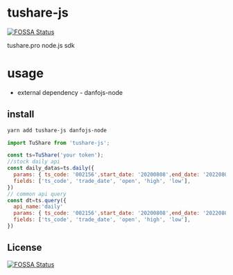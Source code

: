 # tushare-js
[![FOSSA Status](https://app.fossa.com/api/projects/git%2Bgithub.com%2Fgavin-hao%2Ftushare-js.svg?type=shield)](https://app.fossa.com/projects/git%2Bgithub.com%2Fgavin-hao%2Ftushare-js?ref=badge_shield)

tushare.pro node.js sdk

# usage

- external dependency - danfojs-node
## install
```bash
yarn add tushare-js danfojs-node
```


```js
import TuShare from 'tushare-js';

const ts=TuShare('your token');
//stock daily api
const daily_datas=ts.daily({
  params: { ts_code: '002156',start_date: '20200808',end_date: '20220809'},
  fields: ['ts_code', 'trade_date', 'open', 'high', 'low'],
})
// common api query
const dt=ts.query({
  api_name:'daily'
  params: { ts_code: '002156',start_date: '20200808',end_date: '20220809'},
  fields: ['ts_code', 'trade_date', 'open', 'high', 'low'],
})

```

## License
[![FOSSA Status](https://app.fossa.com/api/projects/git%2Bgithub.com%2Fgavin-hao%2Ftushare-js.svg?type=large)](https://app.fossa.com/projects/git%2Bgithub.com%2Fgavin-hao%2Ftushare-js?ref=badge_large)
